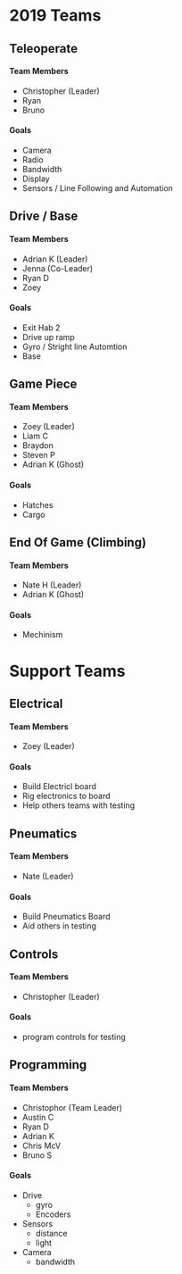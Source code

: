 # 2019 Teams

## Teleoperate

#### Team Members

* Christopher (Leader)
* Ryan
* Bruno

#### Goals

* Camera
* Radio
* Bandwidth
* Display
* Sensors / Line Following and Automation

## Drive / Base

#### Team Members

* Adrian K (Leader)
* Jenna (Co-Leader)
* Ryan D
* Zoey

#### Goals

* Exit Hab 2
* Drive up ramp
* Gyro / Stright line Automtion
* Base

## Game Piece

#### Team Members

* Zoey (Leader)
* Liam C
* Braydon
* Steven P
* Adrian K (Ghost)

#### Goals

* Hatches
* Cargo

## End Of Game (Climbing)

#### Team Members

* Nate H (Leader)
* Adrian K (Ghost)

#### Goals

* Mechinism

# Support Teams

## Electrical

#### Team Members

* Zoey (Leader)

#### Goals

* Build Electricl board
* Rig electronics to board
* Help others teams with testing

## Pneumatics

#### Team Members

* Nate (Leader)

#### Goals

* Build Pneumatics Board
* Aid others in testing

## Controls

#### Team Members

* Christopher (Leader)

#### Goals

* program controls for testing

## Programming

#### Team Members

* Christophor (Team Leader)
* Austin C
* Ryan D
* Adrian K
* Chris McV
* Bruno S

#### Goals

* Drive
  * gyro
  * Encoders
* Sensors
  * distance
  * light
* Camera
  * bandwidth
